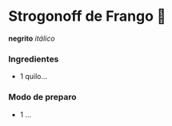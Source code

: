 # Strogonoff de Frango :chicken:
**negrito** _itálico_
### Ingredientes
 -  1 quilo...
### Modo de preparo
 - 1 ...


